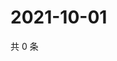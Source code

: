 # 2021-10-01

共 0 条

<!-- BEGIN -->
<!-- 最后更新时间 Fri Oct 01 2021 00:28:10 GMT+0800 (China Standard Time) -->

<!-- END -->
